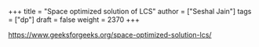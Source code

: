 +++
title = "Space optimized solution of LCS"
author = ["Seshal Jain"]
tags = ["dp"]
draft = false
weight = 2370
+++

<https://www.geeksforgeeks.org/space-optimized-solution-lcs/>
